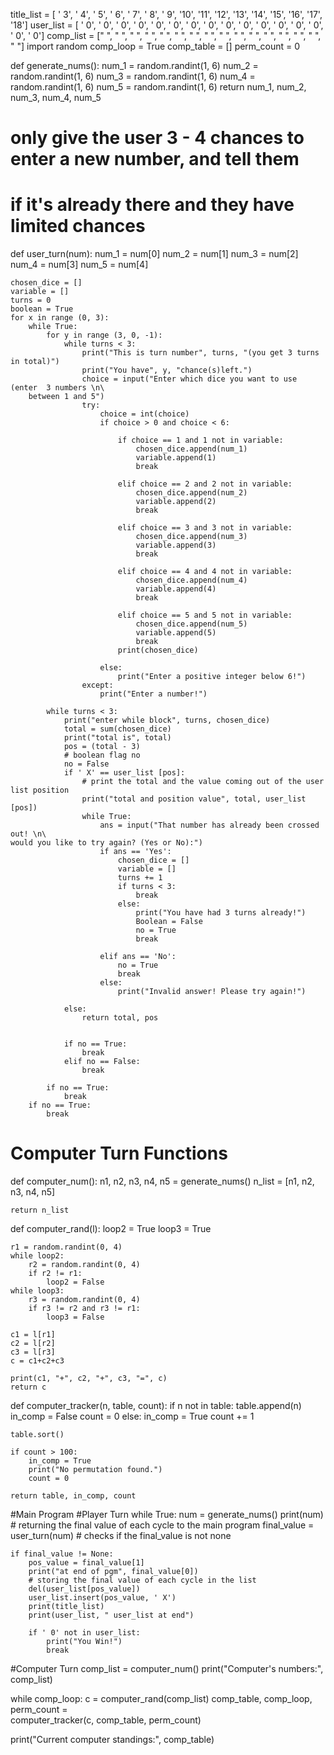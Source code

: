 title_list = [ ' 3', ' 4', ' 5', ' 6', ' 7', ' 8', ' 9', '10', '11', '12', '13', '14', '15', '16', '17', '18']
user_list =  [ ' 0', ' 0', ' 0', ' 0', ' 0', ' 0', ' 0', ' 0', ' 0', ' 0', ' 0', ' 0', ' 0', ' 0', ' 0', ' 0']
comp_list =  [" ", " ", " ", " ", " ", " ", " ", "  ", "  ", "  ", "  ", "  ", "   ", "  ", "  ", "  "]
import random 
comp_loop = True
comp_table = []
perm_count = 0


def generate_nums():
    num_1 = random.randint(1, 6)
    num_2 = random.randint(1, 6)
    num_3 = random.randint(1, 6)
    num_4 = random.randint(1, 6)
    num_5 = random.randint(1, 6)
    return num_1, num_2, num_3, num_4, num_5

# only give the user 3 - 4 chances to enter a new number, and tell them
# if it's already there and they have limited chances
def user_turn(num):
    num_1 = num[0]
    num_2 = num[1]
    num_3 = num[2]
    num_4 = num[3]
    num_5 = num[4]

    chosen_dice = []
    variable = []
    turns = 0
    boolean = True
    for x in range (0, 3):
        while True:
            for y in range (3, 0, -1):
                while turns < 3:
                    print("This is turn number", turns, "(you get 3 turns in total)")
                    print("You have", y, "chance(s)left.")
                    choice = input("Enter which dice you want to use (enter  3 numbers \n\
        between 1 and 5")
                    try:
                        choice = int(choice)
                        if choice > 0 and choice < 6:
                           
                            if choice == 1 and 1 not in variable:
                                chosen_dice.append(num_1)
                                variable.append(1)
                                break
                           
                            elif choice == 2 and 2 not in variable:
                                chosen_dice.append(num_2)
                                variable.append(2)
                                break
                               
                            elif choice == 3 and 3 not in variable:
                                chosen_dice.append(num_3)
                                variable.append(3)
                                break

                            elif choice == 4 and 4 not in variable:
                                chosen_dice.append(num_4)
                                variable.append(4)
                                break

                            elif choice == 5 and 5 not in variable:
                                chosen_dice.append(num_5)
                                variable.append(5)
                                break
                            print(chosen_dice)
                               
                        else:
                            print("Enter a positive integer below 6!")
                    except:
                        print("Enter a number!")
           
            while turns < 3:
                print("enter while block", turns, chosen_dice)
                total = sum(chosen_dice)
                print("total is", total)
                pos = (total - 3)
                # boolean flag no
                no = False
                if ' X' == user_list [pos]:
                    # print the total and the value coming out of the user list position
                    print("total and position value", total, user_list [pos])
                    while True:
                        ans = input("That number has already been crossed out! \n\
    would you like to try again? (Yes or No):")
                        if ans == 'Yes':
                            chosen_dice = []
                            variable = []
                            turns += 1
                            if turns < 3:
                                break
                            else:
                                print("You have had 3 turns already!")
                                Boolean = False
                                no = True
                                break
                       
                        elif ans == 'No':
                            no = True
                            break
                        else:
                            print("Invalid answer! Please try again!")

                else:
                    return total, pos
               

                if no == True:
                    break
                elif no == False:
                    break

            if no == True:
                break
        if no == True:
            break


# Computer Turn Functions        
def computer_num():
    n1, n2, n3, n4, n5 = generate_nums()
    n_list = [n1, n2, n3, n4, n5]

    return n_list


def computer_rand(l):
    loop2 = True
    loop3 = True
    
    r1 = random.randint(0, 4)
    while loop2:
        r2 = random.randint(0, 4)
        if r2 != r1:
            loop2 = False
    while loop3:
        r3 = random.randint(0, 4)
        if r3 != r2 and r3 != r1:
            loop3 = False

    c1 = l[r1]
    c2 = l[r2]
    c3 = l[r3]
    c = c1+c2+c3
    
    print(c1, "+", c2, "+", c3, "=", c)
    return c


def computer_tracker(n, table, count):
    if n not in table:
        table.append(n)
        in_comp = False
        count = 0
    else:
        in_comp = True
        count += 1

    table.sort()

    if count > 100:
        in_comp = True
        print("No permutation found.")
        count = 0

    return table, in_comp, count


#Main Program
#Player Turn
while True:
    num = generate_nums()
    print(num)
    # returning the final value of each cycle to the main program
    final_value = user_turn(num)
    # checks if the final_value is not none
   
    if final_value != None:
        pos_value = final_value[1]
        print("at end of pgm", final_value[0])
        # storing the final value of each cycle in the list
        del(user_list[pos_value])
        user_list.insert(pos_value, ' X')
        print(title_list)
        print(user_list, " user_list at end")
       
        if ' 0' not in user_list:
            print("You Win!")        
            break

#Computer Turn
comp_list = computer_num()
print("Computer's numbers:", comp_list)

while comp_loop:
    c = computer_rand(comp_list)
    comp_table, comp_loop, perm_count = \
    computer_tracker(c, comp_table, perm_count)

print("Current computer standings:", comp_table)

